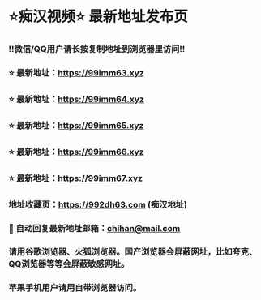 # ⭐️痴汉视频⭐️ 最新地址发布页

### ‼️微信/QQ用户请长按复制地址到浏览器里访问‼️

### ⭐️ 最新地址：https://99imm63.xyz

### ⭐️ 最新地址：https://99imm64.xyz

### ⭐️ 最新地址：https://99imm65.xyz

### ⭐️ 最新地址：https://99imm66.xyz

### ⭐️ 最新地址：https://99imm67.xyz



### 地址收藏页：https://992dh63.com (痴汉地址)
### 📧 自动回复最新地址邮箱：chihan@mail.com
### 请用谷歌浏览器、火狐浏览器。国产浏览器会屏蔽网址，比如夸克、QQ浏览器等等会屏蔽敏感网址。
### 苹果手机用户请用自带浏览器访问。
